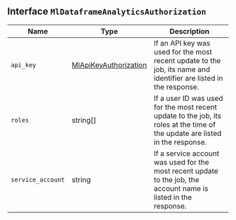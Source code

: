 ## Interface `MlDataframeAnalyticsAuthorization`

| Name | Type | Description |
| - | - | - |
| `api_key` | [MlApiKeyAuthorization](./MlApiKeyAuthorization.md) | If an API key was used for the most recent update to the job, its name and identifier are listed in the response. |
| `roles` | string[] | If a user ID was used for the most recent update to the job, its roles at the time of the update are listed in the response. |
| `service_account` | string | If a service account was used for the most recent update to the job, the account name is listed in the response. |
